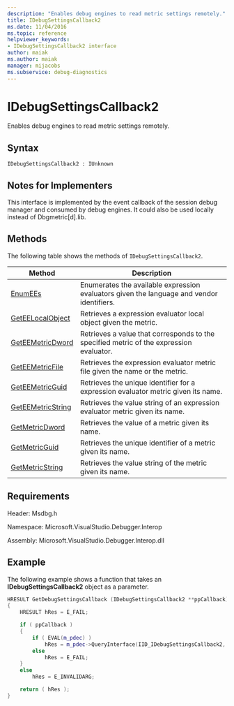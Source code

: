 ```yaml
---
description: "Enables debug engines to read metric settings remotely."
title: IDebugSettingsCallback2
ms.date: 11/04/2016
ms.topic: reference
helpviewer_keywords:
- IDebugSettingsCallback2 interface
author: maiak
ms.author: maiak
manager: mijacobs
ms.subservice: debug-diagnostics
---
```

# IDebugSettingsCallback2

Enables debug engines to read metric settings remotely.

## Syntax

```
IDebugSettingsCallback2 : IUnknown
```

## Notes for Implementers
This interface is implemented by the event callback of the session debug manager and consumed by debug engines. It could also be used locally instead of Dbgmetric[d].lib.

## Methods
The following table shows the methods of `IDebugSettingsCallback2`.

|Method|Description|
|------------|-----------------|
|[EnumEEs](../../../extensibility/debugger/reference/idebugsettingscallback2-enumees.md)|Enumerates the available expression evaluators given the language and vendor identifiers.|
|[GetEELocalObject](../../../extensibility/debugger/reference/idebugsettingscallback2-geteelocalobject.md)|Retrieves a expression evaluator local object given the metric.|
|[GetEEMetricDword](../../../extensibility/debugger/reference/idebugsettingscallback2-geteemetricdword.md)|Retrieves a value that corresponds to the specified metric of the expression evaluator.|
|[GetEEMetricFile](../../../extensibility/debugger/reference/idebugsettingscallback2-geteemetricfile.md)|Retrieves the expression evaluator metric file given the name or the metric.|
|[GetEEMetricGuid](../../../extensibility/debugger/reference/idebugsettingscallback2-geteemetricguid.md)|Retrieves the unique identifier for a expression evaluator metric given its name.|
|[GetEEMetricString](../../../extensibility/debugger/reference/idebugsettingscallback2-geteemetricstring.md)|Retrieves the value string of an expression evaluator metric given its name.|
|[GetMetricDword](../../../extensibility/debugger/reference/idebugsettingscallback2-getmetricdword.md)|Retrieves the value of a metric given its name.|
|[GetMetricGuid](../../../extensibility/debugger/reference/idebugsettingscallback2-getmetricguid.md)|Retrieves the unique identifier of a metric given its name.|
|[GetMetricString](../../../extensibility/debugger/reference/idebugsettingscallback2-getmetricstring.md)|Retrieves the value string of the metric given its name.|

## Requirements
Header: Msdbg.h

Namespace: Microsoft.VisualStudio.Debugger.Interop

Assembly: Microsoft.VisualStudio.Debugger.Interop.dll

## Example
The following example shows a function that takes an **IDebugSettingsCallback2** object as a parameter.

```cpp
HRESULT GetDebugSettingsCallback (IDebugSettingsCallback2 **ppCallback)
{
    HRESULT hRes = E_FAIL;

    if ( ppCallback )
    {
        if ( EVAL(m_pdec) )
            hRes = m_pdec->QueryInterface(IID_IDebugSettingsCallback2, (void **)ppCallback);
        else
            hRes = E_FAIL;
    }
    else
        hRes = E_INVALIDARG;

    return ( hRes );
}
```
